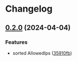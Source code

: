# Changelog

## [0.2.0](https://github.com/sergelogvinov/ansible-role-wireguard/compare/v0.1.0...v0.2.0) (2024-04-04)


### Features

* sorted AllowedIps ([35910fb](https://github.com/sergelogvinov/ansible-role-wireguard/commit/35910fbafc26357915954945773611fad0360e81))
